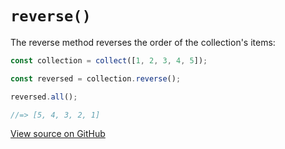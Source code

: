 # `reverse()`

The reverse method reverses the order of the collection's items:

```js
const collection = collect([1, 2, 3, 4, 5]);

const reversed = collection.reverse();

reversed.all();

//=> [5, 4, 3, 2, 1]
```




[View source on GitHub](https://github.com/ecrmnn/collect.js/blob/master/src/methods/reverse.js)